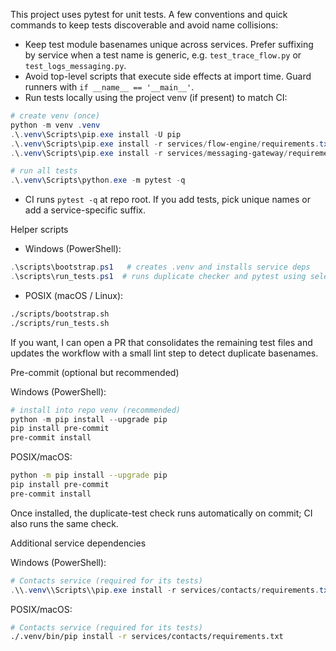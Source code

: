 This project uses pytest for unit tests. A few conventions and quick commands to keep tests discoverable and avoid name collisions:

- Keep test module basenames unique across services. Prefer suffixing by service when a test name is generic, e.g. `test_trace_flow.py` or `test_logs_messaging.py`.
- Avoid top-level scripts that execute side effects at import time. Guard runners with `if __name__ == '__main__'`.
- Run tests locally using the project venv (if present) to match CI:

```powershell
# create venv (once)
python -m venv .venv
.\.venv\Scripts\pip.exe install -U pip
.\.venv\Scripts\pip.exe install -r services/flow-engine/requirements.txt
.\.venv\Scripts\pip.exe install -r services/messaging-gateway/requirements.txt

# run all tests
.\.venv\Scripts\python.exe -m pytest -q
```

- CI runs `pytest -q` at repo root. If you add tests, pick unique names or add a service-specific suffix.

Helper scripts
 - Windows (PowerShell):

```powershell
.\scripts\bootstrap.ps1   # creates .venv and installs service deps
.\scripts\run_tests.ps1  # runs duplicate checker and pytest using selected venv
```

 - POSIX (macOS / Linux):

```bash
./scripts/bootstrap.sh
./scripts/run_tests.sh
```

If you want, I can open a PR that consolidates the remaining test files and updates the workflow with a small lint step to detect duplicate basenames.

Pre-commit (optional but recommended)

Windows (PowerShell):

```powershell
# install into repo venv (recommended)
python -m pip install --upgrade pip
pip install pre-commit
pre-commit install
```

POSIX/macOS:

```bash
python -m pip install --upgrade pip
pip install pre-commit
pre-commit install
```

Once installed, the duplicate-test check runs automatically on commit; CI also runs the same check.

Additional service dependencies

Windows (PowerShell):

```powershell
# Contacts service (required for its tests)
.\\.venv\\Scripts\\pip.exe install -r services/contacts/requirements.txt
```

POSIX/macOS:

```bash
# Contacts service (required for its tests)
./.venv/bin/pip install -r services/contacts/requirements.txt
```
